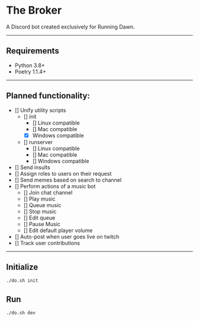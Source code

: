 # The Broker
A Discord bot created exclusively for Running Dawn.

___
## Requirements

- Python 3.8+
- Poetry 1.1.4+

___
## Planned functionality:
- [] Unify utility scripts
    - [] init
        - [] Linux compatible
        - [] Mac compatible
        - [x] Windows compatible
    - [] runserver
        - [] Linux compatible
        - [] Mac compatible
        - [] Windows compatible
- [] Send insults
- [] Assign roles to users on their request
- [] Send memes based on search to channel
- [] Perform actions of a music bot
    - [] Join chat channel
    - [] Play music
    - [] Queue music
    - [] Stop music
    - [] Edit queue
    - [] Pause Music
    - [] Edit default player volume
- [] Auto-post when user goes live on twitch
- [] Track user contributions


___
## Initialize
```bash
./do.sh init
```

## Run
```bash
./do.sh dev
```

